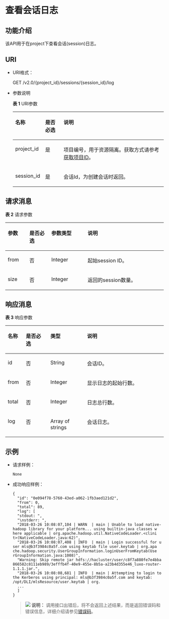 # 查看会话日志<a name="dli_02_0123"></a>

## 功能介绍<a name="zh-cn_topic_0103343301_zh-cn_topic_0102902523_s1f0e4fd3d502405199f36f78e68721aa"></a>

该API用于在project下查看会话\(session\)日志。

## URI<a name="zh-cn_topic_0103343301_zh-cn_topic_0102902523_s9e1b8ec5b57c422a942b19835da7d66e"></a>

-   URI格式：

    GET /v2.0/\{project\_id\}/sessions/\{session\_id\}/log

-   参数说明

    **表 1**  URI参数

    <a name="zh-cn_topic_0103343301_zh-cn_topic_0102902523_zh-cn_topic_0069077803_table60779388"></a>
    <table><thead align="left"><tr id="zh-cn_topic_0103343301_zh-cn_topic_0102902523_zh-cn_topic_0069077803_row61411666"><th class="cellrowborder" valign="top" width="11.881188118811881%" id="mcps1.2.4.1.1"><p id="zh-cn_topic_0103343301_zh-cn_topic_0102902523_a420a62a594f9410eaea229ffc8037a61"><a name="zh-cn_topic_0103343301_zh-cn_topic_0102902523_a420a62a594f9410eaea229ffc8037a61"></a><a name="zh-cn_topic_0103343301_zh-cn_topic_0102902523_a420a62a594f9410eaea229ffc8037a61"></a>名称</p>
    </th>
    <th class="cellrowborder" valign="top" width="12.871287128712872%" id="mcps1.2.4.1.2"><p id="zh-cn_topic_0103343301_zh-cn_topic_0102902523_zh-cn_topic_0069077803_p873025824211"><a name="zh-cn_topic_0103343301_zh-cn_topic_0102902523_zh-cn_topic_0069077803_p873025824211"></a><a name="zh-cn_topic_0103343301_zh-cn_topic_0102902523_zh-cn_topic_0069077803_p873025824211"></a>是否必选</p>
    </th>
    <th class="cellrowborder" valign="top" width="75.24752475247524%" id="mcps1.2.4.1.3"><p id="zh-cn_topic_0103343301_zh-cn_topic_0102902523_a692d3cd97b464aed90ba6d841900a4a5"><a name="zh-cn_topic_0103343301_zh-cn_topic_0102902523_a692d3cd97b464aed90ba6d841900a4a5"></a><a name="zh-cn_topic_0103343301_zh-cn_topic_0102902523_a692d3cd97b464aed90ba6d841900a4a5"></a>说明</p>
    </th>
    </tr>
    </thead>
    <tbody><tr id="zh-cn_topic_0103343301_zh-cn_topic_0102902523_zh-cn_topic_0069077803_row48589216"><td class="cellrowborder" valign="top" width="11.881188118811881%" headers="mcps1.2.4.1.1 "><p id="zh-cn_topic_0103343301_zh-cn_topic_0102902523_zh-cn_topic_0069077803_p43412436"><a name="zh-cn_topic_0103343301_zh-cn_topic_0102902523_zh-cn_topic_0069077803_p43412436"></a><a name="zh-cn_topic_0103343301_zh-cn_topic_0102902523_zh-cn_topic_0069077803_p43412436"></a>project_id</p>
    </td>
    <td class="cellrowborder" valign="top" width="12.871287128712872%" headers="mcps1.2.4.1.2 "><p id="zh-cn_topic_0103343301_zh-cn_topic_0102902523_zh-cn_topic_0069077803_p26746391"><a name="zh-cn_topic_0103343301_zh-cn_topic_0102902523_zh-cn_topic_0069077803_p26746391"></a><a name="zh-cn_topic_0103343301_zh-cn_topic_0102902523_zh-cn_topic_0069077803_p26746391"></a>是</p>
    </td>
    <td class="cellrowborder" valign="top" width="75.24752475247524%" headers="mcps1.2.4.1.3 "><p id="p1310472724012"><a name="p1310472724012"></a><a name="p1310472724012"></a>项目编号，用于资源隔离。获取方式请参考<a href="获取项目ID.md">获取项目ID</a>。</p>
    </td>
    </tr>
    <tr id="zh-cn_topic_0103343301_zh-cn_topic_0102902523_row13611924125310"><td class="cellrowborder" valign="top" width="11.881188118811881%" headers="mcps1.2.4.1.1 "><p id="zh-cn_topic_0103343301_zh-cn_topic_0102902523_p113618246534"><a name="zh-cn_topic_0103343301_zh-cn_topic_0102902523_p113618246534"></a><a name="zh-cn_topic_0103343301_zh-cn_topic_0102902523_p113618246534"></a>session_id</p>
    </td>
    <td class="cellrowborder" valign="top" width="12.871287128712872%" headers="mcps1.2.4.1.2 "><p id="zh-cn_topic_0103343301_zh-cn_topic_0102902523_p14361112495316"><a name="zh-cn_topic_0103343301_zh-cn_topic_0102902523_p14361112495316"></a><a name="zh-cn_topic_0103343301_zh-cn_topic_0102902523_p14361112495316"></a>是</p>
    </td>
    <td class="cellrowborder" valign="top" width="75.24752475247524%" headers="mcps1.2.4.1.3 "><p id="zh-cn_topic_0103343301_zh-cn_topic_0102902523_p1336172413538"><a name="zh-cn_topic_0103343301_zh-cn_topic_0102902523_p1336172413538"></a><a name="zh-cn_topic_0103343301_zh-cn_topic_0102902523_p1336172413538"></a>会话Id，为创建会话时返回。</p>
    </td>
    </tr>
    </tbody>
    </table>


## 请求消息<a name="zh-cn_topic_0103343301_zh-cn_topic_0102902523_section20458182103"></a>

**表 2**  请求参数

<a name="zh-cn_topic_0103343301_zh-cn_topic_0102902523_table1944164663513"></a>
<table><thead align="left"><tr id="zh-cn_topic_0103343301_zh-cn_topic_0102902523_row29441446113518"><th class="cellrowborder" valign="top" width="13.62%" id="mcps1.2.5.1.1"><p id="zh-cn_topic_0103343301_zh-cn_topic_0102902523_p1935161415364"><a name="zh-cn_topic_0103343301_zh-cn_topic_0102902523_p1935161415364"></a><a name="zh-cn_topic_0103343301_zh-cn_topic_0102902523_p1935161415364"></a>参数</p>
</th>
<th class="cellrowborder" valign="top" width="13.850000000000001%" id="mcps1.2.5.1.2"><p id="zh-cn_topic_0103343301_zh-cn_topic_0102902523_p1036131419366"><a name="zh-cn_topic_0103343301_zh-cn_topic_0102902523_p1036131419366"></a><a name="zh-cn_topic_0103343301_zh-cn_topic_0102902523_p1036131419366"></a>是否必选</p>
</th>
<th class="cellrowborder" valign="top" width="22.93%" id="mcps1.2.5.1.3"><p id="zh-cn_topic_0103343301_zh-cn_topic_0102902523_p17381114123617"><a name="zh-cn_topic_0103343301_zh-cn_topic_0102902523_p17381114123617"></a><a name="zh-cn_topic_0103343301_zh-cn_topic_0102902523_p17381114123617"></a>参数类型</p>
</th>
<th class="cellrowborder" valign="top" width="49.6%" id="mcps1.2.5.1.4"><p id="zh-cn_topic_0103343301_zh-cn_topic_0102902523_p1340121413614"><a name="zh-cn_topic_0103343301_zh-cn_topic_0102902523_p1340121413614"></a><a name="zh-cn_topic_0103343301_zh-cn_topic_0102902523_p1340121413614"></a>说明</p>
</th>
</tr>
</thead>
<tbody><tr id="zh-cn_topic_0103343301_zh-cn_topic_0102902523_row1594574623516"><td class="cellrowborder" valign="top" width="13.62%" headers="mcps1.2.5.1.1 "><p id="zh-cn_topic_0103343301_zh-cn_topic_0102902523_p1999213104360"><a name="zh-cn_topic_0103343301_zh-cn_topic_0102902523_p1999213104360"></a><a name="zh-cn_topic_0103343301_zh-cn_topic_0102902523_p1999213104360"></a>from</p>
</td>
<td class="cellrowborder" valign="top" width="13.850000000000001%" headers="mcps1.2.5.1.2 "><p id="zh-cn_topic_0103343301_zh-cn_topic_0102902523_p499331014362"><a name="zh-cn_topic_0103343301_zh-cn_topic_0102902523_p499331014362"></a><a name="zh-cn_topic_0103343301_zh-cn_topic_0102902523_p499331014362"></a>否</p>
</td>
<td class="cellrowborder" valign="top" width="22.93%" headers="mcps1.2.5.1.3 "><p id="zh-cn_topic_0103343301_zh-cn_topic_0102902523_p1899581017369"><a name="zh-cn_topic_0103343301_zh-cn_topic_0102902523_p1899581017369"></a><a name="zh-cn_topic_0103343301_zh-cn_topic_0102902523_p1899581017369"></a>Integer</p>
</td>
<td class="cellrowborder" valign="top" width="49.6%" headers="mcps1.2.5.1.4 "><p id="zh-cn_topic_0103343301_zh-cn_topic_0102902523_p499641023616"><a name="zh-cn_topic_0103343301_zh-cn_topic_0102902523_p499641023616"></a><a name="zh-cn_topic_0103343301_zh-cn_topic_0102902523_p499641023616"></a>起始session ID。</p>
</td>
</tr>
<tr id="zh-cn_topic_0103343301_zh-cn_topic_0102902523_row816916235181"><td class="cellrowborder" valign="top" width="13.62%" headers="mcps1.2.5.1.1 "><p id="zh-cn_topic_0103343301_zh-cn_topic_0102902523_p139971610153618"><a name="zh-cn_topic_0103343301_zh-cn_topic_0102902523_p139971610153618"></a><a name="zh-cn_topic_0103343301_zh-cn_topic_0102902523_p139971610153618"></a>size</p>
</td>
<td class="cellrowborder" valign="top" width="13.850000000000001%" headers="mcps1.2.5.1.2 "><p id="zh-cn_topic_0103343301_zh-cn_topic_0102902523_p5998710153618"><a name="zh-cn_topic_0103343301_zh-cn_topic_0102902523_p5998710153618"></a><a name="zh-cn_topic_0103343301_zh-cn_topic_0102902523_p5998710153618"></a>否</p>
</td>
<td class="cellrowborder" valign="top" width="22.93%" headers="mcps1.2.5.1.3 "><p id="zh-cn_topic_0103343301_zh-cn_topic_0102902523_p299912104368"><a name="zh-cn_topic_0103343301_zh-cn_topic_0102902523_p299912104368"></a><a name="zh-cn_topic_0103343301_zh-cn_topic_0102902523_p299912104368"></a>Integer</p>
</td>
<td class="cellrowborder" valign="top" width="49.6%" headers="mcps1.2.5.1.4 "><p id="zh-cn_topic_0103343301_zh-cn_topic_0102902523_p81161113614"><a name="zh-cn_topic_0103343301_zh-cn_topic_0102902523_p81161113614"></a><a name="zh-cn_topic_0103343301_zh-cn_topic_0102902523_p81161113614"></a>返回的session数量。</p>
</td>
</tr>
</tbody>
</table>

## 响应消息<a name="zh-cn_topic_0103343301_zh-cn_topic_0102902523_sd1ecb66580054b2ea403be8b2272a2c7"></a>

**表 3**  响应参数

<a name="zh-cn_topic_0103343301_zh-cn_topic_0102902523_table1391425172812"></a>
<table><thead align="left"><tr id="zh-cn_topic_0103343301_zh-cn_topic_0102902523_row239272520282"><th class="cellrowborder" valign="top" width="11.41%" id="mcps1.2.5.1.1"><p id="zh-cn_topic_0103343301_zh-cn_topic_0102902523_p73934250283"><a name="zh-cn_topic_0103343301_zh-cn_topic_0102902523_p73934250283"></a><a name="zh-cn_topic_0103343301_zh-cn_topic_0102902523_p73934250283"></a>名称</p>
</th>
<th class="cellrowborder" valign="top" width="15.479999999999999%" id="mcps1.2.5.1.2"><p id="p152522218219"><a name="p152522218219"></a><a name="p152522218219"></a>是否必选</p>
</th>
<th class="cellrowborder" valign="top" width="23.169999999999998%" id="mcps1.2.5.1.3"><p id="zh-cn_topic_0103343301_zh-cn_topic_0102902523_p93931525182819"><a name="zh-cn_topic_0103343301_zh-cn_topic_0102902523_p93931525182819"></a><a name="zh-cn_topic_0103343301_zh-cn_topic_0102902523_p93931525182819"></a>类型</p>
</th>
<th class="cellrowborder" valign="top" width="49.94%" id="mcps1.2.5.1.4"><p id="zh-cn_topic_0103343301_zh-cn_topic_0102902523_p339412542814"><a name="zh-cn_topic_0103343301_zh-cn_topic_0102902523_p339412542814"></a><a name="zh-cn_topic_0103343301_zh-cn_topic_0102902523_p339412542814"></a>说明</p>
</th>
</tr>
</thead>
<tbody><tr id="zh-cn_topic_0103343301_zh-cn_topic_0102902523_row1739412572811"><td class="cellrowborder" valign="top" width="11.41%" headers="mcps1.2.5.1.1 "><p id="zh-cn_topic_0103343301_zh-cn_topic_0102902523_p2039562532819"><a name="zh-cn_topic_0103343301_zh-cn_topic_0102902523_p2039562532819"></a><a name="zh-cn_topic_0103343301_zh-cn_topic_0102902523_p2039562532819"></a>id</p>
</td>
<td class="cellrowborder" valign="top" width="15.479999999999999%" headers="mcps1.2.5.1.2 "><p id="p125322528"><a name="p125322528"></a><a name="p125322528"></a>否</p>
</td>
<td class="cellrowborder" valign="top" width="23.169999999999998%" headers="mcps1.2.5.1.3 "><p id="zh-cn_topic_0103343301_zh-cn_topic_0102902523_p73961025122817"><a name="zh-cn_topic_0103343301_zh-cn_topic_0102902523_p73961025122817"></a><a name="zh-cn_topic_0103343301_zh-cn_topic_0102902523_p73961025122817"></a>String</p>
</td>
<td class="cellrowborder" valign="top" width="49.94%" headers="mcps1.2.5.1.4 "><p id="zh-cn_topic_0103343301_zh-cn_topic_0102902523_p18396142552819"><a name="zh-cn_topic_0103343301_zh-cn_topic_0102902523_p18396142552819"></a><a name="zh-cn_topic_0103343301_zh-cn_topic_0102902523_p18396142552819"></a>会话ID。</p>
</td>
</tr>
<tr id="zh-cn_topic_0103343301_zh-cn_topic_0102902523_row91123152140"><td class="cellrowborder" valign="top" width="11.41%" headers="mcps1.2.5.1.1 "><p id="zh-cn_topic_0103343301_zh-cn_topic_0102902523_p911391513145"><a name="zh-cn_topic_0103343301_zh-cn_topic_0102902523_p911391513145"></a><a name="zh-cn_topic_0103343301_zh-cn_topic_0102902523_p911391513145"></a>from</p>
</td>
<td class="cellrowborder" valign="top" width="15.479999999999999%" headers="mcps1.2.5.1.2 "><p id="p162531921624"><a name="p162531921624"></a><a name="p162531921624"></a>否</p>
</td>
<td class="cellrowborder" valign="top" width="23.169999999999998%" headers="mcps1.2.5.1.3 "><p id="zh-cn_topic_0103343301_zh-cn_topic_0102902523_p3113101511417"><a name="zh-cn_topic_0103343301_zh-cn_topic_0102902523_p3113101511417"></a><a name="zh-cn_topic_0103343301_zh-cn_topic_0102902523_p3113101511417"></a>Integer</p>
</td>
<td class="cellrowborder" valign="top" width="49.94%" headers="mcps1.2.5.1.4 "><p id="zh-cn_topic_0103343301_zh-cn_topic_0102902523_p1211311591418"><a name="zh-cn_topic_0103343301_zh-cn_topic_0102902523_p1211311591418"></a><a name="zh-cn_topic_0103343301_zh-cn_topic_0102902523_p1211311591418"></a>显示日志的起始行数。</p>
</td>
</tr>
<tr id="zh-cn_topic_0103343301_zh-cn_topic_0102902523_row6594151751414"><td class="cellrowborder" valign="top" width="11.41%" headers="mcps1.2.5.1.1 "><p id="zh-cn_topic_0103343301_zh-cn_topic_0102902523_p25941517121410"><a name="zh-cn_topic_0103343301_zh-cn_topic_0102902523_p25941517121410"></a><a name="zh-cn_topic_0103343301_zh-cn_topic_0102902523_p25941517121410"></a>total</p>
</td>
<td class="cellrowborder" valign="top" width="15.479999999999999%" headers="mcps1.2.5.1.2 "><p id="p18253112823"><a name="p18253112823"></a><a name="p18253112823"></a>否</p>
</td>
<td class="cellrowborder" valign="top" width="23.169999999999998%" headers="mcps1.2.5.1.3 "><p id="zh-cn_topic_0103343301_zh-cn_topic_0102902523_p165940177146"><a name="zh-cn_topic_0103343301_zh-cn_topic_0102902523_p165940177146"></a><a name="zh-cn_topic_0103343301_zh-cn_topic_0102902523_p165940177146"></a>Integer</p>
</td>
<td class="cellrowborder" valign="top" width="49.94%" headers="mcps1.2.5.1.4 "><p id="zh-cn_topic_0103343301_zh-cn_topic_0102902523_p9594131711419"><a name="zh-cn_topic_0103343301_zh-cn_topic_0102902523_p9594131711419"></a><a name="zh-cn_topic_0103343301_zh-cn_topic_0102902523_p9594131711419"></a>日志总行数。</p>
</td>
</tr>
<tr id="zh-cn_topic_0103343301_zh-cn_topic_0102902523_row1627241311419"><td class="cellrowborder" valign="top" width="11.41%" headers="mcps1.2.5.1.1 "><p id="zh-cn_topic_0103343301_zh-cn_topic_0102902523_p9272101310147"><a name="zh-cn_topic_0103343301_zh-cn_topic_0102902523_p9272101310147"></a><a name="zh-cn_topic_0103343301_zh-cn_topic_0102902523_p9272101310147"></a>log</p>
</td>
<td class="cellrowborder" valign="top" width="15.479999999999999%" headers="mcps1.2.5.1.2 "><p id="p1125332825"><a name="p1125332825"></a><a name="p1125332825"></a>否</p>
</td>
<td class="cellrowborder" valign="top" width="23.169999999999998%" headers="mcps1.2.5.1.3 "><p id="zh-cn_topic_0103343301_zh-cn_topic_0102902523_p10272171312145"><a name="zh-cn_topic_0103343301_zh-cn_topic_0102902523_p10272171312145"></a><a name="zh-cn_topic_0103343301_zh-cn_topic_0102902523_p10272171312145"></a>Array of strings</p>
</td>
<td class="cellrowborder" valign="top" width="49.94%" headers="mcps1.2.5.1.4 "><p id="zh-cn_topic_0103343301_zh-cn_topic_0102902523_p2027281391419"><a name="zh-cn_topic_0103343301_zh-cn_topic_0102902523_p2027281391419"></a><a name="zh-cn_topic_0103343301_zh-cn_topic_0102902523_p2027281391419"></a>会话日志。</p>
</td>
</tr>
</tbody>
</table>

## 示例<a name="zh-cn_topic_0103343301_zh-cn_topic_0102902523_section17446171164041"></a>

-   请求样例：

    ```
    None
    ```

-   成功响应样例：

    ```
    {
      "id": "0e094f78-5760-43ed-a062-1fb3aed121d2",
      "from": 0,
      "total": 89,
      "log": [
      "stdout: ",
      "\nstderr: ",
      "2018-03-26 10:08:07,104 | WARN  | main | Unable to load native-  hadoop library for your platform... using builtin-java classes w  here applicable | org.apache.hadoop.util.NativeCodeLoader.<clini  t>(NativeCodeLoader.java:62)",
      "2018-03-26 10:08:07,408 | INFO  | main | Login successful for u  ser mls@b3f3984c0a5f.com using keytab file user.keytab | org.apa  che.hadoop.security.UserGroupInformation.loginUserFromKeytab(Use  rGroupInformation.java:1008)",
      "Warning: Skip remote jar hdfs://hacluster/user/c8f7a880fe7e4bba  866582c8111eb989/3efffb4f-40e9-455e-8b5a-a23b4d355e46_luxo-router-1.1.1.jar.",
      "2018-03-26 10:08:08,681 | INFO  | main | Attempting to login to   the Kerberos using principal: mls@b3f3984c0a5f.com and keytab:   /opt/DLI/mlsResource/user.keytab | org.
      ...
      ]
    }
    ```

    >![](public_sys-resources/icon-note.gif) **说明：** 
    >调用接口出错后，将不会返回上述结果，而是返回错误码和错误信息，详细介绍请参见[错误码](错误码.md)。


